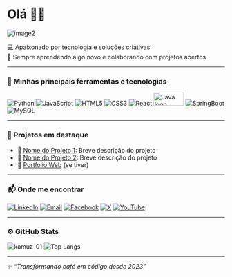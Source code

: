 #  Olá 🧑‍💻
![image2](https://github.com/user-attachments/assets/d8422e31-2fcf-435d-aeda-e06ef0ca6dec)


💻 Apaixonado por tecnologia e soluções criativas  
🚀 Sempre aprendendo algo novo e colaborando com projetos abertos

---

### 🧰 Minhas principais ferramentas e tecnologias

![Python](https://img.shields.io/badge/Python-3776AB?style=for-the-badge&logo=python&logoColor=white)
![JavaScript](https://img.shields.io/badge/JavaScript-F7DF1E?style=for-the-badge&logo=javascript&logoColor=black)
![HTML5](https://img.shields.io/badge/HTML5-E34F26?style=for-the-badge&logo=html5&logoColor=white)
![CSS3](https://img.shields.io/badge/CSS3-1572B6?style=for-the-badge&logo=css3&logoColor=white)
![React](https://img.shields.io/badge/React-20232A?style=for-the-badge&logo=react&logoColor=61DAFB)
<img src="https://www.vectorlogo.zone/logos/java/java-ar21.svg" alt="Java logo" width="70" height="30"/>
![SpringBoot](https://img.shields.io/badge/SpringBoot-6DB33F?style=for-the-badge&logo=springboot&logoColor=white)
![MySQL](https://img.shields.io/badge/MySQL-00000F?style=for-the-badge&logo=mysql&logoColor=white)

---

### 📌 Projetos em destaque

- 🔗 [Nome do Projeto 1](https://github.com/seuusuario/projeto1): Breve descrição do projeto
- 🔗 [Nome do Projeto 2](https://github.com/seuusuario/projeto2): Breve descrição do projeto
- 🔗 [Portfólio Web](https://seuportifolio.com) (se tiver)

---

### 📬 Onde me encontrar

[![LinkedIn](https://img.shields.io/badge/-LinkedIn-0A66C2?style=for-the-badge&logo=linkedin&logoColor=white)](https://linkedin.com/in/seulinkedin)
[![Email](https://img.shields.io/badge/-Email-EA4335?style=for-the-badge&logo=gmail&logoColor=white)](mailto:seuemail@gmail.com)
[![Facebook](https://img.shields.io/badge/-Facebook-1877F2?style=for-the-badge&logo=facebook&logoColor=white)](https://facebook.com/seufacebook)
[![X](https://img.shields.io/badge/-X-000000?style=for-the-badge&logo=x&logoColor=white)](https://x.com/seux)
[![YouTube](https://img.shields.io/badge/-YouTube-FF0000?style=for-the-badge&logo=youtube&logoColor=white)](https://youtube.com/seuyoutube)


---

### ⚙️ GitHub Stats

![kamuz-01](https://github-readme-stats.vercel.app/api?username=kamuz-01&show_icons=true&theme=tokyonight)
![Top Langs](https://github-readme-stats.vercel.app/api/top-langs/?username=kamuz-01&layout=compact&theme=tokyonight)

---

✨ _“Transformando café em código desde 2023”_

